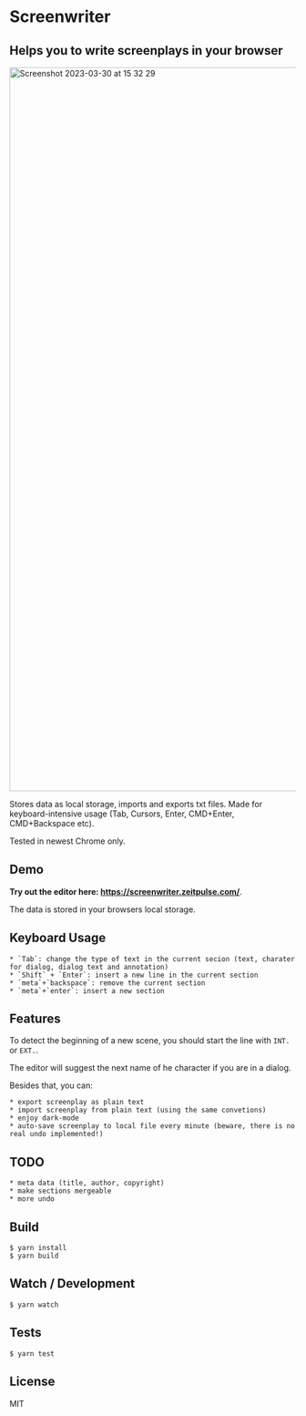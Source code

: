# Screenwriter
## Helps you to write screenplays in your browser

<img width="1271" alt="Screenshot 2023-03-30 at 15 32 29" src="https://user-images.githubusercontent.com/140571/228852732-bc456510-52ac-4a39-bda3-ca0d435f3d50.png">

Stores data as local storage, imports and exports txt files. Made for keyboard-intensive usage (Tab, Cursors, Enter, CMD+Enter,  CMD+Backspace etc).

Tested in newest Chrome only.

## Demo

**Try out the editor here: https://screenwriter.zeitpulse.com/**.

The data is stored in your browsers local storage.

## Keyboard Usage

    * `Tab`: change the type of text in the current secion (text, charater for dialog, dialog text and annotation)
    * `Shift` + `Enter`: insert a new line in the current section
    * `meta`+`backspace`: remove the current section
    * `meta`+`enter`: insert a new section

## Features

To detect the beginning of a new scene, you should start the line with `INT.` or `EXT.`.

The editor will suggest the next name of he character if you are in a dialog.

Besides that, you can:

    * export screenplay as plain text
    * import screenplay from plain text (using the same convetions)
    * enjoy dark-mode
    * auto-save screenplay to local file every minute (beware, there is no real undo implemented!)

## TODO

    * meta data (title, author, copyright)
    * make sections mergeable
    * more undo

## Build

    $ yarn install
    $ yarn build

## Watch / Development

    $ yarn watch

## Tests

    $ yarn test

## License

MIT
